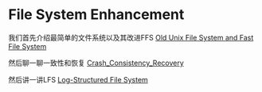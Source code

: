 # File System Enhancement

我们首先介绍最简单的文件系统以及其改进FFS
[Old Unix File System and Fast File System](../papers/fs/ffs.md)

然后聊一聊一致性和恢复
[Crash_Consistency_Recovery](./Crash_Consistency.md)

然后讲一讲LFS
[Log-Structured File System](../papers/fs/lfs.md)
